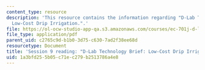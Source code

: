 ```yaml
---
content_type: resource
description: 'This resource contains the information regarding "D-Lab Technology Brief:
  Low-Cost Drip Irrigation.".'
file: https://ol-ocw-studio-app-qa.s3.amazonaws.com/courses/ec-701j-d-lab-i-development-fall-2009/1a3bfd255b05c71ec279b2513786a4e8_MITEC_701JF09_read09_smith.pdf
file_type: application/pdf
parent_uid: c2765c9d-b1b0-3d75-c630-7ad2f38ee68d
resourcetype: Document
title: 'Session 9 reading: "D-Lab Technology Brief: Low-Cost Drip Irrigation."'
uid: 1a3bfd25-5b05-c71e-c279-b2513786a4e8
---
```

